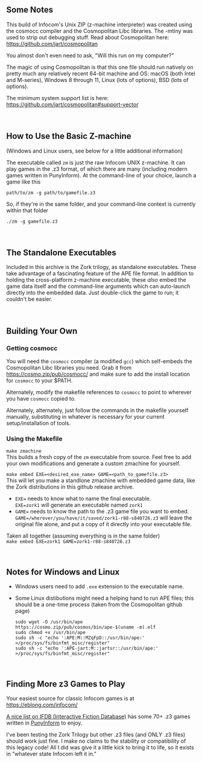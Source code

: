 ## Some Notes
This build of Infocom's Unix ZIP (z-machine interpreter) was created using the cosmocc compiler and the Cosmopolitan Libc libraries. The -mtiny was used to strip out debugging stuff. Read about Cosmopolitan here: https://github.com/jart/cosmopolitan

You almost don't even need to ask, "Will this run on my computer?"

The magic of using Cosmopolitan is that this one file should run natively on pretty much any relatively recent 64-bit machine and OS: macOS (both Intel and M-series), Windows 8 through 11, Linux (lots of options), BSD (lots of options).

The minimum system support list is here: https://github.com/jart/cosmopolitan#support-vector
<br><br><br>
## How to Use the Basic Z-machine

(Windows and Linux users, see below for a little additional information)

The executable called `zm` is just the raw Infocom UNIX z-machine. It can play games in the .z3 format, of which there are many (including modern games written in PunyInform). At the command-line of your choice, launch a game like this

`path/to/zm -g path/to/gamefile.z3`

So, if they're in the same folder, and your command-line context is currently within that folder

`./zm -g gamefile.z3`
<br><br><br>
## The Standalone Executables

Included in this archive is the Zork trilogy, as standalone executables. These take advantage of a fascinating feature of the APE file format. In addition to holding the cross-platform z-machine executable, these *also* embed the game data itself and the command-line arguments which can auto-launch directly into the embedded data. Just double-click the game to run; it couldn't be easier.
<br><br><br>

## Building Your Own

### Getting cosmocc
You will need the `cosmocc` compiler (a modified `gcc`) which self-embeds the Cosmopolitan Libc libraries you need. Grab it from https://cosmo.zip/pub/cosmocc/ and make sure to add the install location for `cosmocc` to your $PATH.

Alternately, modify the makefile references to `cosmocc` to point to wherever you have `cosmocc` copied to.

Alternately, alternately, just follow the commands in the makefile yourself manually, substituting in whatever is necessary for your current setup/installation of tools.


### Using the Makefile

`make zmachine`<br>
This builds a fresh copy of the `zm` executable from source. Feel free to add your own modifications and generate a custom zmachine for yourself.

`make embed EXE=<desired_exe_name> GAME=<path_to_gamefile.z3>`<br>
This will let you make a standlone zmachine with embedded game data, like the Zork distributions in this github release archive.

- `EXE=` needs to know what to name the final executable.<br>`EXE=zork1` will generate an executable named `zork1`
- `GAME=` needs to know the path to the .z3 game file you want to embed.<br>`GAME=/wherever/you/have/it/saved/zork1-r88-s840726.z3` will leave the original file alone, and put a copy of it directly into your executable file.

Taken all together (assuming everything is in the same folder)<br>
`make embed EXE=zork1 GAME=zork1-r88-s840726.z3`

<br>

## Notes for Windows and Linux

- Windows users need to add `.exe` extension to the executable name.
- Some Linux distibutions might need a helping hand to run APE files; this should be a one-time process (taken from the Cosmopolitan github page)

    ```
    sudo wget -O /usr/bin/ape https://cosmo.zip/pub/cosmos/bin/ape-$(uname -m).elf
    sudo chmod +x /usr/bin/ape
    sudo sh -c "echo ':APE:M::MZqFpD::/usr/bin/ape:' >/proc/sys/fs/binfmt_misc/register"
    sudo sh -c "echo ':APE-jart:M::jartsr::/usr/bin/ape:' >/proc/sys/fs/binfmt_misc/register"
    ``` 
<br>

## Finding More z3 Games to Play
Your easiest source for classic Infocom games is at https://eblong.com/infocom/

[A nice list on IFDB (Interactive Fiction Database)](https://ifdb.org/search?searchfor=tag%3Apunyinform&sortby=&pg=all) has some 70+ .z3 games written in [PunyInform](https://github.com/johanberntsson/PunyInform?tab=readme-ov-file) to enjoy.

I've been testing the Zork Trilogy but other .z3 files (and ONLY .z3 files) should work just fine. I make no claims to the stability or compatibility of this legacy code! All I did was give it a little kick to bring it to life, so it exists in "whatever state Infocom left it in."

